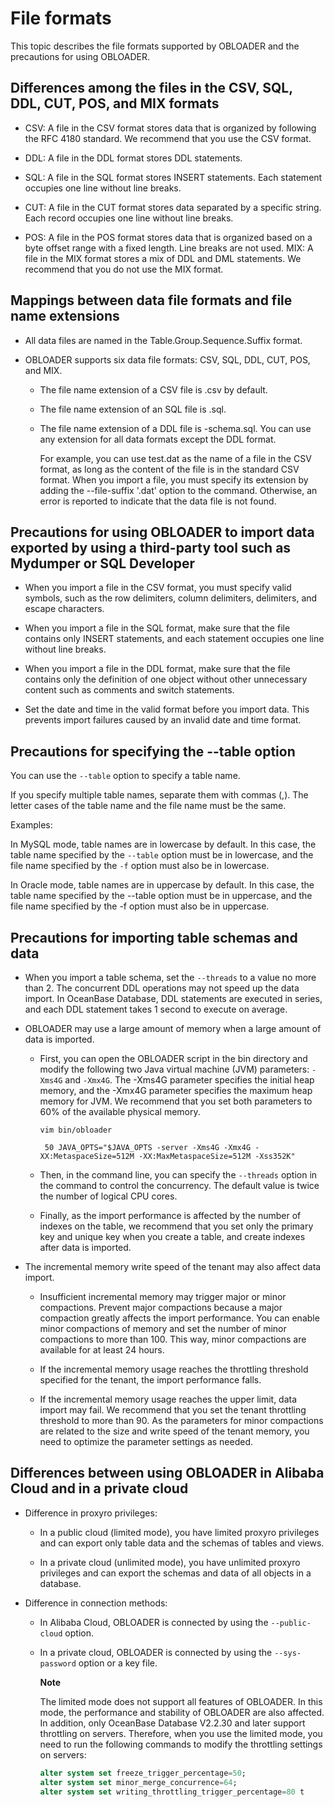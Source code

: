 File formats 
=================================

This topic describes the file formats supported by OBLOADER and the precautions for using OBLOADER. 

Differences among the files in the CSV, SQL, DDL, CUT, POS, and MIX formats 
------------------------------------------------------------------------------------------------

* CSV: A file in the CSV format stores data that is organized by following the RFC 4180 standard. We recommend that you use the CSV format.

  

* DDL: A file in the DDL format stores DDL statements.

  

* SQL: A file in the SQL format stores INSERT statements. Each statement occupies one line without line breaks.

  

* CUT: A file in the CUT format stores data separated by a specific string. Each record occupies one line without line breaks.

  

* POS: A file in the POS format stores data that is organized based on a byte offset range with a fixed length. Line breaks are not used.
  MIX: A file in the MIX format stores a mix of DDL and DML statements. We recommend that you do not use the MIX format.

  




Mappings between data file formats and file name extensions 
--------------------------------------------------------------------------------

* All data files are named in the Table.Group.Sequence.Suffix format.

  

* OBLOADER supports six data file formats: CSV, SQL, DDL, CUT, POS, and MIX. 

  * The file name extension of a CSV file is .csv by default.

    
  
  * The file name extension of an SQL file is .sql.

    
  
  * The file name extension of a DDL file is -schema.sql. You can use any extension for all data formats except the DDL format. 

    For example, you can use test.dat as the name of a file in the CSV format, as long as the content of the file is in the standard CSV format. When you import a file, you must specify its extension by adding the --file-suffix '.dat' option to the command. Otherwise, an error is reported to indicate that the data file is not found.
    
  

  




Precautions for using OBLOADER to import data exported by using a third-party tool such as Mydumper or SQL Developer 
-----------------------------------------------------------------------------------------------------------------------------------------

* When you import a file in the CSV format, you must specify valid symbols, such as the row delimiters, column delimiters, delimiters, and escape characters.

  

* When you import a file in the SQL format, make sure that the file contains only INSERT statements, and each statement occupies one line without line breaks.

  

* When you import a file in the DDL format, make sure that the file contains only the definition of one object without other unnecessary content such as comments and switch statements.

  

* Set the date and time in the valid format before you import data. This prevents import failures caused by an invalid date and time format.

  




Precautions for specifying the --table option 
------------------------------------------------------------------

You can use the `--table` option to specify a table name. 

If you specify multiple table names, separate them with commas (,). The letter cases of the table name and the file name must be the same. 

Examples:

In MySQL mode, table names are in lowercase by default. In this case, the table name specified by the `--table` option must be in lowercase, and the file name specified by the `-f` option must also be in lowercase.

In Oracle mode, table names are in uppercase by default. In this case, the table name specified by the --table option must be in uppercase, and the file name specified by the -f option must also be in uppercase.

Precautions for importing table schemas and data 
---------------------------------------------------------------------

* When you import a table schema, set the `--threads` to a value no more than 2. The concurrent DDL operations may not speed up the data import. In OceanBase Database, DDL statements are executed in series, and each DDL statement takes 1 second to execute on average.

  

* OBLOADER may use a large amount of memory when a large amount of data is imported. 

  * First, you can open the OBLOADER script in the bin directory and modify the following two Java virtual machine (JVM) parameters: `-Xms4G` and `-Xmx4G`. The -Xms4G parameter specifies the initial heap memory, and the -Xmx4G parameter specifies the maximum heap memory for JVM. We recommend that you set both parameters to 60% of the available physical memory. 

    ```unknow
    vim bin/obloader
    
     50 JAVA_OPTS="$JAVA_OPTS -server -Xms4G -Xmx4G -XX:MetaspaceSize=512M -XX:MaxMetaspaceSize=512M -Xss352K"
    ```

    
  
  * Then, in the command line, you can specify the `--threads` option in the command to control the concurrency. The default value is twice the number of logical CPU cores.

    
  
  * Finally, as the import performance is affected by the number of indexes on the table, we recommend that you set only the primary key and unique key when you create a table, and create indexes after data is imported.

    
  

  

* The incremental memory write speed of the tenant may also affect data import. 

  * Insufficient incremental memory may trigger major or minor compactions. Prevent major compactions because a major compaction greatly affects the import performance. You can enable minor compactions of memory and set the number of minor compactions to more than 100. This way, minor compactions are available for at least 24 hours.

    
  
  * If the incremental memory usage reaches the throttling threshold specified for the tenant, the import performance falls.

    
  
  * If the incremental memory usage reaches the upper limit, data import may fail. We recommend that you set the tenant throttling threshold to more than 90. As the parameters for minor compactions are related to the size and write speed of the tenant memory, you need to optimize the parameter settings as needed.

    
  

  




Differences between using OBLOADER in Alibaba Cloud and in a private cloud 
-----------------------------------------------------------------------------------------------

* Difference in proxyro privileges:

  * In a public cloud (limited mode), you have limited proxyro privileges and can export only table data and the schemas of tables and views.

    
  
  * In a private cloud (unlimited mode), you have unlimited proxyro privileges and can export the schemas and data of all objects in a database.

    
  

  

* Difference in connection methods:

  * In Alibaba Cloud, OBLOADER is connected by using the `--public-cloud` option.

    
  
  * In a private cloud, OBLOADER is connected by using the `--sys-password` option or a key file. 

    **Note**

    

    The limited mode does not support all features of OBLOADER. In this mode, the performance and stability of OBLOADER are also affected. In addition, only OceanBase Database V2.2.30 and later support throttling on servers. Therefore, when you use the limited mode, you need to run the following commands to modify the throttling settings on servers:

    ```sql
    alter system set freeze_trigger_percentage=50;
    alter system set minor_merge_concurrence=64;
    alter system set writing_throttling_trigger_percentage=80 t
    ```

    
    
  

  



